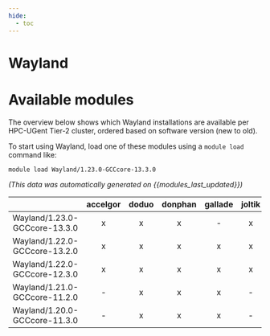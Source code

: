 ```yaml
---
hide:
  - toc
---
```


Wayland
=======

# Available modules


The overview below shows which Wayland installations are available per HPC-UGent Tier-2 cluster, ordered based on software version (new to old).

To start using Wayland, load one of these modules using a `module load` command like:

```shell
module load Wayland/1.23.0-GCCcore-13.3.0
```

*(This data was automatically generated on {{modules_last_updated}})*  

| |accelgor|doduo|donphan|gallade|joltik|shinx|skitty|
| :---: | :---: | :---: | :---: | :---: | :---: | :---: | :---: |
|Wayland/1.23.0-GCCcore-13.3.0|x|x|x|-|x|x|x|
|Wayland/1.22.0-GCCcore-13.2.0|x|x|x|x|x|x|x|
|Wayland/1.22.0-GCCcore-12.3.0|x|x|x|x|x|x|x|
|Wayland/1.21.0-GCCcore-11.2.0|-|x|x|x|-|-|-|
|Wayland/1.20.0-GCCcore-11.3.0|-|x|x|x|-|-|-|
